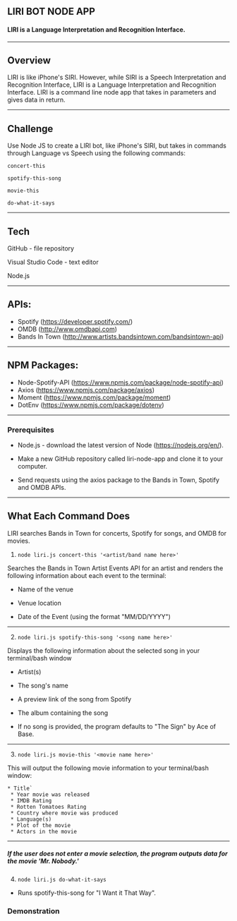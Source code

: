 ## LIRI BOT NODE APP
#### LIRI is a Language Interpretation and Recognition Interface.
------

## Overview
LIRI is like iPhone's SIRI. However, while SIRI is a Speech Interpretation and Recognition Interface, LIRI is a Language Interpretation and Recognition Interface. LIRI is a command line node app that takes in parameters and gives data in return.

-------

## Challenge
Use Node JS to create a LIRI bot, like iPhone's SIRI, but takes in commands through Language vs Speech using the following commands:

`concert-this`

`spotify-this-song`

`movie-this`

`do-what-it-says`

-------
## Tech
GitHub - file repository

Visual Studio Code - text editor

Node.js

--------
## APIs:

* Spotify (https://developer.spotify.com/)
* OMDB (http://www.omdbapi.com)
* Bands In Town (http://www.artists.bandsintown.com/bandsintown-api)

-------
## NPM Packages:
 * Node-Spotify-API (https://www.npmjs.com/package/node-spotify-api)
 * Axios (https://www.npmjs.com/package/axios)
 * Moment (https://www.npmjs.com/package/moment)
 * DotEnv (https://www.npmjs.com/package/dotenv)
 
 ------
### Prerequisites
 * Node.js - download the latest version of Node (https://nodejs.org/en/).

 * Make a new GitHub repository called liri-node-app and clone it to your computer.

 * Send requests using the axios package to the Bands in Town, Spotify and OMDB APIs.
 
-----
## What Each Command Does
  LIRI searches Bands in Town for concerts, Spotify for songs, and OMDB for movies.

 1) `node liri.js concert-this '<artist/band name here>'`

Searches the Bands in Town Artist Events API for an artist and renders the following information about each event to the terminal:

 * Name of the venue

 * Venue location

 * Date of the Event (using the format "MM/DD/YYYY")
 
------
2) `node liri.js spotify-this-song '<song name here>'`

Displays the following information about the selected song in your terminal/bash window

 * Artist(s)

 * The song's name

 * A preview link of the song from Spotify

 * The album containing the song

 * If no song is provided, the program defaults to "The Sign" by Ace of Base.
 
------
3) `node liri.js movie-this '<movie name here>'`

This will output the following movie information to your terminal/bash window:

 ```
 * Title`
  * Year movie was released
  * IMDB Rating
  * Rotten Tomatoes Rating
  * Country where movie was produced
  * Language(s)
  * Plot of the movie
  * Actors in the movie
  ```
  
 ------ 
##### If the user does not enter a movie selection, the program outputs data for the movie 'Mr. Nobody.'
4) `node liri.js do-what-it-says`

 * Runs spotify-this-song for "I Want it That Way".

### Demonstration 


